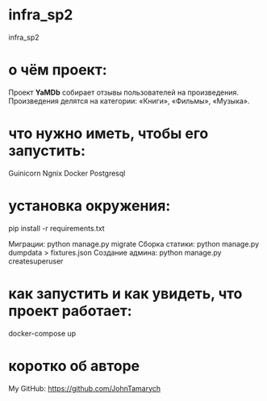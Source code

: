 # infra_sp2
infra_sp2


# о чём проект:
Проект **YaMDb** собирает отзывы пользователей на произведения. 
Произведения делятся на категории: «Книги», «Фильмы», «Музыка».

# что нужно иметь, чтобы его запустить:
Guinicorn
Ngnix
Docker
Postgresql

# установка окружения:
pip install -r requirements.txt

Миграции: python manage.py migrate
Сборка статики: python manage.py dumpdata > fixtures.json
Создание админа: python manage.py createsuperuser

# как запустить и как увидеть, что проект работает:
docker-compose up

# коротко об авторе
My GitHub: https://github.com/JohnTamarych